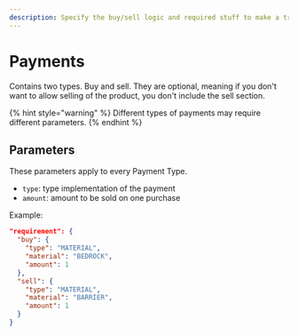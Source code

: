 ```yaml
---
description: Specify the buy/sell logic and required stuff to make a transaction
---
```


# Payments

Contains two types. Buy and sell. They are optional, meaning if you don't want to allow selling of the product, you don't include the sell section.

{% hint style="warning" %}
Different types of payments may require different parameters.
{% endhint %}

## Parameters

These parameters apply to every Payment Type.

* `type`: type implementation of the payment
* `amount`: amount to be sold on one purchase

Example:

```json
"requirement": {
  "buy": {
    "type": "MATERIAL",
    "material": "BEDROCK",
    "amount": 1
  },
  "sell": {
    "type": "MATERIAL",
    "material": "BARRIER",
    "amount": 1
  }
}
```

